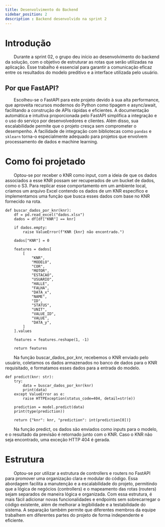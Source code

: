 ```yaml
---
title: Desenvolvimento do Backend
sidebar_position: 2
description : Backend desenvolvido na sprint 2
---
```


# Introdução
&emsp;&emsp;Durante a sprint 02, o grupo deu início ao desenvolvimento do backend da solução, com o objetivo de estruturar as rotas que serão utilizadas na aplicação. Esse trabalho é essencial para garantir a comunicação eficaz entre os resultados do modelo preditivo e a interface utilizada pelo usuário.

## Por que FastAPI?

&emsp;&emsp;Escolheu-se o FastAPI para este projeto devido à sua alta performance, que aproveita recursos modernos do Python como tipagem e async/await, facilitando a construção de APIs rápidas e eficientes. A documentação automática e intuitiva proporcionada pelo FastAPI simplifica a integração e o uso do serviço por desenvolvedores e clientes. Além disso, sua escalabilidade permite que o projeto cresça sem comprometer o desempenho. A facilidade de integração com bibliotecas como `pandas` e `sklearn` torna-o especialmente adequado para projetos que envolvem processamento de dados e machine learning.

# Como foi projetado

&emsp;&emsp;Optou-se por receber o KNR como input, com a ideia de que os dados associados a esse KNR possam ser recuperados de um bucket de dados, como o S3. Para replicar esse comportamento em um ambiente local, criamos um arquivo Excel contendo os dados de um KNR específico e implementamos uma função que busca esses dados com base no KNR fornecido na rota.

```
def buscar_dados_por_knr(knr):
    df = pd.read_excel("dados.xlsx")
    dados = df[df["KNR"] == knr]

    if dados.empty:
        raise ValueError(f"KNR {knr} não encontrado.")

    dados["KNR"] = 0

    features = dados[
        [
            "KNR",
            "MODELO",
            "COR",
            "MOTOR",
            "ESTACAO",
            "USUARIO",
            "HALLE",
            "FALHA",
            "DATA_x",
            "NAME",
            "ID",
            "STATUS",
            "UNIT",
            "VALUE_ID",
            "VALUE",
            "DATA_y",
        ]
    ].values

    features = features.reshape(1, -1)

    return features
```

&emsp;&emsp;Na função buscar_dados_por_knr, recebemos o KNR enviado pelo usuário, coletamos os dados armazenados no banco de dados para o KNR requisitado, e formatamos esses dados para a entrada do modelo.

```
def predict(knr: str):
    try:
        data = buscar_dados_por_knr(knr)
        print(data)
    except ValueError as e:
        raise HTTPException(status_code=404, detail=str(e))

    prediction = model.predict(data)
    print(type(prediction))

    return {"knr": knr, "prediction": int(prediction[0])}
```

&emsp;&emsp;Na função predict, os dados são enviados como inputs para o modelo, e o resultado da previsão é retornado junto com o KNR. Caso o KNR não seja encontrado, uma exceção HTTP 404 é gerada.

# Estrutura

&emsp;&emsp;Optou-se por utilizar a estrutura de controllers e routers no FastAPI para promover uma organização clara e modular do código. Essa abordagem facilita a manutenção e a escalabilidade do projeto, permitindo que a lógica de negócios (controllers) e o mapeamento das rotas (routers) sejam separados de maneira lógica e organizada. Com essa estrutura, é mais fácil adicionar novas funcionalidades e endpoints sem sobrecarregar o código existente, além de melhorar a legibilidade e a testabilidade do sistema. A separação também permite que diferentes membros da equipe trabalhem em diferentes partes do projeto de forma independente e eficiente.
